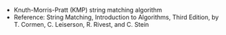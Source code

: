 * Knuth-Morris-Pratt (KMP) string matching algorithm
* Reference: String Matching, Introduction to Algorithms, Third Edition, by T. Cormen, C. Leiserson, R. Rivest, and C. Stein 
